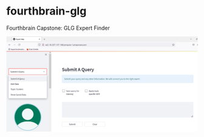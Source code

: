 # fourthbrain-glg

Fourthbrain Capstone: GLG Expert Finder

![Screenshot of Streamlit app](docs/imgs/tabs3.png?raw=true)
